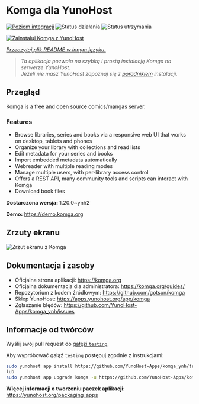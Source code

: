 <!--
To README zostało automatycznie wygenerowane przez <https://github.com/YunoHost/apps/tree/master/tools/readme_generator>
Nie powinno być ono edytowane ręcznie.
-->

# Komga dla YunoHost

[![Poziom integracji](https://apps.yunohost.org/badge/integration/komga)](https://ci-apps.yunohost.org/ci/apps/komga/)
![Status działania](https://apps.yunohost.org/badge/state/komga)
![Status utrzymania](https://apps.yunohost.org/badge/maintained/komga)

[![Zainstaluj Komga z YunoHost](https://install-app.yunohost.org/install-with-yunohost.svg)](https://install-app.yunohost.org/?app=komga)

*[Przeczytaj plik README w innym języku.](./ALL_README.md)*

> *Ta aplikacja pozwala na szybką i prostą instalację Komga na serwerze YunoHost.*  
> *Jeżeli nie masz YunoHost zapoznaj się z [poradnikiem](https://yunohost.org/install) instalacji.*

## Przegląd

Komga is a free and open source comics/mangas server.

### Features

- Browse libraries, series and books via a responsive web UI that works on desktop, tablets and phones
- Organize your library with collections and read lists
- Edit metadata for your series and books
- Import embedded metadata automatically
- Webreader with multiple reading modes
- Manage multiple users, with per-library access control
- Offers a REST API, many community tools and scripts can interact with Komga
- Download book files


**Dostarczona wersja:** 1.20.0~ynh2

**Demo:** <https://demo.komga.org>

## Zrzuty ekranu

![Zrzut ekranu z Komga](./doc/screenshots/home.png)

## Dokumentacja i zasoby

- Oficjalna strona aplikacji: <https://komga.org>
- Oficjalna dokumentacja dla administratora: <https://komga.org/guides/>
- Repozytorium z kodem źródłowym: <https://github.com/gotson/komga>
- Sklep YunoHost: <https://apps.yunohost.org/app/komga>
- Zgłaszanie błędów: <https://github.com/YunoHost-Apps/komga_ynh/issues>

## Informacje od twórców

Wyślij swój pull request do [gałęzi `testing`](https://github.com/YunoHost-Apps/komga_ynh/tree/testing).

Aby wypróbować gałąź `testing` postępuj zgodnie z instrukcjami:

```bash
sudo yunohost app install https://github.com/YunoHost-Apps/komga_ynh/tree/testing --debug
lub
sudo yunohost app upgrade komga -u https://github.com/YunoHost-Apps/komga_ynh/tree/testing --debug
```

**Więcej informacji o tworzeniu paczek aplikacji:** <https://yunohost.org/packaging_apps>

